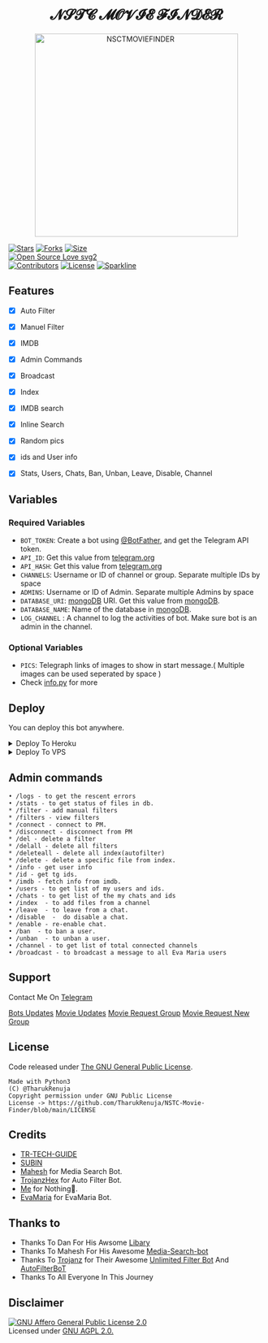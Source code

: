 <h1 align="center">
  <b>𝓝𝓢𝓣𝓒 𝓜𝓞𝓥𝓘𝓔 𝓕𝓘𝓝𝓓𝓔𝓡</b>
</h1>
<a target="_blank">
  <p align="center">
    <img height="400" width="400" alt="NSCTMOVIEFINDER" src="https://telegra.ph/file/9bca5220bb6be74d8abd6.jpg">
  </p>
</a>


[![Stars](https://img.shields.io/github/stars/TharukRenuja/NSTC-Movie-Finder?style=flat-square&color=yellow)](https://github.com/TharukRenuja/NSTC-Movie-Finder/stargazers)
[![Forks](https://img.shields.io/github/forks/TharukRenuja/NSTC-Movie-Finder?style=flat-square&color=orange)](https://github.com/TharukRenuja/NSTC-Movie-Finder/fork)
[![Size](https://img.shields.io/github/repo-size/TharukRenuja/NSTC-Movie-Finder?style=flat-square&color=green)](https://github.com/TharukRenuja/NSTC-Movie-Finder/)   
[![Open Source Love svg2](https://badges.frapsoft.com/os/v2/open-source.svg?v=103)](https://github.com/TharukRenuja/NSTC-Movie-Finder)   
[![Contributors](https://img.shields.io/github/contributors/TharukRenuja/NSTC-Movie-Finder?style=flat-square&color=green)](https://github.com/TharukRenuja/NSTC-Movie-Finder/graphs/contributors)
[![License](https://img.shields.io/badge/License-AGPL-blue)](https://github.com/TharukRenuja/NSTC-Movie-Finder/blob/v2/LICENSE)
[![Sparkline](https://stars.medv.io/EvamariaTG/EvaMaria.svg)](https://stars.medv.io/TharukRenuja/NSTC-Movie-Finder)


## Features

- [x] Auto Filter
- [x] Manuel Filter
- [x] IMDB
- [x] Admin Commands
- [x] Broadcast
- [x] Index
- [x] IMDB search
- [x] Inline Search
- [x] Random pics
- [x] ids and User info 
- [x] Stats, Users, Chats, Ban, Unban, Leave, Disable, Channel


## Variables

### Required Variables
* `BOT_TOKEN`: Create a bot using [@BotFather](https://telegram.dog/BotFather), and get the Telegram API token.
* `API_ID`: Get this value from [telegram.org](https://my.telegram.org/apps)
* `API_HASH`: Get this value from [telegram.org](https://my.telegram.org/apps)
* `CHANNELS`: Username or ID of channel or group. Separate multiple IDs by space
* `ADMINS`: Username or ID of Admin. Separate multiple Admins by space
* `DATABASE_URI`: [mongoDB](https://www.mongodb.com) URI. Get this value from [mongoDB](https://www.mongodb.com).
* `DATABASE_NAME`: Name of the database in [mongoDB](https://www.mongodb.com).
* `LOG_CHANNEL` : A channel to log the activities of bot. Make sure bot is an admin in the channel.
### Optional Variables
* `PICS`: Telegraph links of images to show in start message.( Multiple images can be used seperated by space )
* Check [info.py](https://github.com/TharukRenuja/NSTC-Movie-Finder/blob/v2/info.py) for more


## Deploy
You can deploy this bot anywhere.

<details><summary>Deploy To Heroku</summary>
<p>
<br>
<a href="https://heroku.com/deploy?template=https://github.com/TharukRenuja/NSTC-Movie-Finder/tree/v2">
  <img src="https://www.herokucdn.com/deploy/button.svg" alt="Deploy">
</a>
</p>
</details>

<details><summary>Deploy To VPS</summary>
<p>
<pre>
git clone https://github.com/TharukRenuja/NSTC-Movie-Finder
# Install Packages
pip3 install -r requirements.txt
Edit info.py with variables as given below then run bot
python3 bot.py
</pre>
</p>
</details>


## Admin commands
```
• /logs - to get the rescent errors
• /stats - to get status of files in db.
* /filter - add manual filters
* /filters - view filters
* /connect - connect to PM.
* /disconnect - disconnect from PM
* /del - delete a filter
* /delall - delete all filters
* /deleteall - delete all index(autofilter)
* /delete - delete a specific file from index.
* /info - get user info
* /id - get tg ids.
* /imdb - fetch info from imdb.
• /users - to get list of my users and ids.
• /chats - to get list of the my chats and ids 
• /index  - to add files from a channel
• /leave  - to leave from a chat.
• /disable  -  do disable a chat.
* /enable - re-enable chat.
• /ban  - to ban a user.
• /unban  - to unban a user.
• /channel - to get list of total connected channels
• /broadcast - to broadcast a message to all Eva Maria users
```
## Support
Contact Me On [Telegram](https://t.me/TharukRenuja)

[Bots Updates](https://t.me/SLBotsOfficial)
[Movie Updates](https://t.me/nstcentertainment)
[Movie Request Group](https://t.me/nstcentertainmentgroup)
[Movie Request New Group](https://t.me/genuinemovieclub)

## License
Code released under [The GNU General Public License](LICENSE).
```
Made with Python3
(C) @TharukRenuja
Copyright permission under GNU Public License
License -> https://github.com/TharukRenuja/NSTC-Movie-Finder/blob/main/LICENSE
```
## Credits

- [TR-TECH-GUIDE](https://github.com/TR-TECH-GUIDE)
- [SUBIN](https://github.com/subinps)
- [Mahesh](https://github.com/Mahesh0253) for Media Search Bot.
- [TrojanzHex](https://github.com/TroJanzHEX) for Auto Filter Bot.
- [Me](https://github.com/TharukRenuja) for Nothing🤣.
- [EvaMaria](https://github.com/EvaMaria) for EvaMaria Bot.

## Thanks to 
 - Thanks To Dan For His Awsome [Libary](https://github.com/pyrogram/pyrogram)
 - Thanks To Mahesh For His Awesome [Media-Search-bot](https://github.com/Mahesh0253/Media-Search-bot)
 - Thanks To [Trojanz](https://github.com/trojanzhex) for Their Awesome [Unlimited Filter Bot](https://github.com/TroJanzHEX/Unlimited-Filter-Bot) And [AutoFilterBoT](https://github.com/trojanzhex/auto-filter-bot)
 - Thanks To All Everyone In This Journey

## Disclaimer
[![GNU Affero General Public License 2.0](https://www.gnu.org/graphics/agplv3-155x51.png)](https://www.gnu.org/licenses/agpl-3.0.en.html#header)    
Licensed under [GNU AGPL 2.0.](https://github.com/TharukRenuja/NSTC-Movie-Finder/blob/v2/LICENSE)
